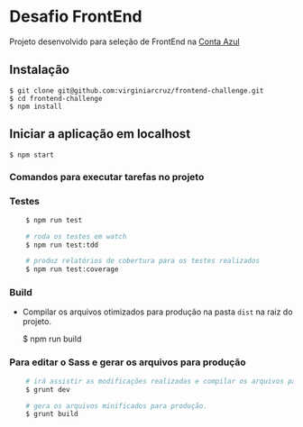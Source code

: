 # Desafio FrontEnd

Projeto desenvolvido para seleção de FrontEnd na [Conta Azul](https://contaazul.com)

## Instalação

    $ git clone git@github.com:virginiarcruz/frontend-challenge.git
    $ cd frontend-challenge
    $ npm install

## Iniciar a aplicação em localhost

    $ npm start


### Comandos para executar tarefas no projeto


### Testes
``` bash
    $ npm run test

    # roda os testes em watch
    $ npm run test:tdd

    # produz relatórios de cobertura para os testes realizados
    $ npm run test:coverage
  ```


### Build

  - Compilar os arquivos otimizados para produção na pasta ``dist`` na raiz do projeto.

      $ npm run build


### Para editar o Sass e gerar os arquivos para produção

```bash
    # irá assistir as modificações realizadas e compilar os arquivos para gerar o css da aplicação.
    $ grunt dev

    # gera os arquivos minificados para produção.
    $ grunt build
```

